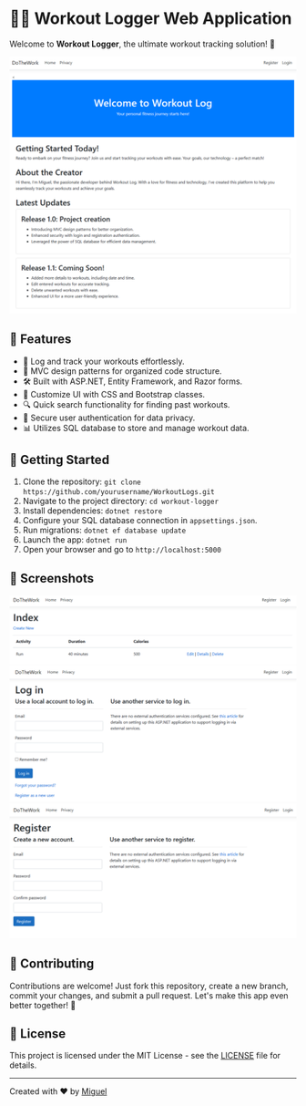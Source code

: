 # 🏋️‍♀️ Workout Logger Web Application

Welcome to **Workout Logger**, the ultimate workout tracking solution! 🚀

![Workout Logger Preview](workout-logger-preview.png)

## 🌟 Features

- 💪 Log and track your workouts effortlessly.
- 🎯 MVC design patterns for organized code structure.
- 🛠️ Built with ASP.NET, Entity Framework, and Razor forms.
- 🎨 Customize UI with CSS and Bootstrap classes.
- 🔍 Quick search functionality for finding past workouts.
- 🔐 Secure user authentication for data privacy.
- 📊 Utilizes SQL database to store and manage workout data.

## 🚀 Getting Started

1. Clone the repository: `git clone https://github.com/yourusername/WorkoutLogs.git`
2. Navigate to the project directory: `cd workout-logger`
3. Install dependencies: `dotnet restore`
4. Configure your SQL database connection in `appsettings.json`.
5. Run migrations: `dotnet ef database update`
6. Launch the app: `dotnet run`
7. Open your browser and go to `http://localhost:5000`

## 📸 Screenshots

![Screenshot 1](Screenshots/screenshot1.png)
![Screenshot 2](Screenshots/screenshot2.png)
![Screenshot 3](Screenshots/screenshot3.png)

## 🤝 Contributing

Contributions are welcome! Just fork this repository, create a new branch, commit your changes, and submit a pull request. Let's make this app even better together! 🤗

## 📝 License

This project is licensed under the MIT License - see the [LICENSE](LICENSE) file for details.

---

Created with ❤️ by [Miguel](https://github.com/Miguel619)
